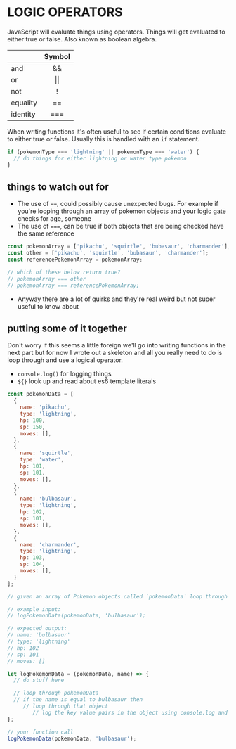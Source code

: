 # LOGIC OPERATORS

JavaScript will evaluate things using operators. Things will get evaluated to either true or false. Also known as boolean algebra.

|               | Symbol           |
| ------------- |:----------------:|
| and           | &&               |
| or            | &#124;&#124;     |
| not           | !                |
| equality | == |
| identity | === |

When writing functions it's often useful to see if certain conditions evaluate to either true or false. Usually this is handled with an `if` statement.

```js
if (pokemonType === 'lightning' || pokemonType === 'water') {
  // do things for either lightning or water type pokemon
}
```

## things to watch out for

- The use of `==`, could possibly cause unexpected bugs. For example if you're looping through an array of pokemon objects and your logic gate checks for age, someone
- The use of `===`, can be true if both objects that are being checked have the same reference

```js
const pokemonArray = ['pikachu', 'squirtle', 'bubasaur', 'charmander'];
const other = ['pikachu', 'squirtle', 'bubasaur', 'charmander'];
const referencePokemonArray = pokemonArray;

// which of these below return true?
// pokemonArray === other
// pokemonArray === referencePokemonArray;
```
- Anyway there are a lot of quirks and they're real weird but not super useful to know about

## putting some of it together

Don't worry if this seems a little foreign we'll go into writing functions in the next part but for now I wrote out a skeleton and all you really need to do is loop through and use a logical operator.

- `console.log()` for logging things
- `${}` look up and read about es6 template literals

```js
const pokemonData = [
  {
    name: 'pikachu',
    type: 'lightning',
    hp: 100,
    sp: 150,
    moves: [],
  },
  {
    name: 'squirtle',
    type: 'water',
    hp: 101,
    sp: 101,
    moves: [],
  },
  {
    name: 'bulbasaur',
    type: 'lightning',
    hp: 102,
    sp: 101,
    moves: [],
  },
  {
    name: 'charmander',
    type: 'lightning',
    hp: 103,
    sp: 104,
    moves: [],
  }
];

// given an array of Pokemon objects called `pokemonData` loop through and log only bulbasaur object's key value pairs.

// example input:
// logPokemonData(pokemonData, 'bulbasaur');

// expected output:
// name: 'bulbasaur'
// type: 'lightning'
// hp: 102
// sp: 101
// moves: []

let logPokemonData = (pokemonData, name) => {
  // do stuff here

  // loop through pokemonData
  // if the name is equal to bulbasaur then
     // loop through that object
        // log the key value pairs in the object using console.log and template literals
};

// your function call
logPokemonData(pokemonData, 'bulbasaur');
```
